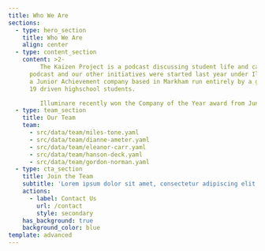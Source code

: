 ```yaml
---
title: Who We Are
sections:
  - type: hero_section
    title: Who We Are
    align: center
  - type: content_section
    content: >2-
         The Kaizen Project is a podcast discussing student life and career exploration through meaningful conversations with older students, mentors, and industry professionals. The
      podcast and our other initiatives were started last year under Illuminare,
      a Junior Achievement company based in Markham run entirely by a group of
      19 driven highschool students.  

         Illuminare recently won the Company of the Year award from Junior Achievement Central Ontario for placing as the top social enterprise out of the 53 other youth companies and 1100+ other entrepreneurs in the program. As such, core members of The Kaizen Project have stepped up to continue the podcast even after the program has ended and some of our executives have graduated.
  - type: team_section
    title: Our Team
    team:
      - src/data/team/miles-tone.yaml
      - src/data/team/dianne-ameter.yaml
      - src/data/team/eleanor-carr.yaml
      - src/data/team/hanson-deck.yaml
      - src/data/team/gordon-norman.yaml
  - type: cta_section
    title: Join the Team
    subtitle: 'Lorem ipsum dolor sit amet, consectetur adipiscing elit.'
    actions:
      - label: Contact Us
        url: /contact
        style: secondary
    has_background: true
    background_color: blue
template: advanced
---
```

